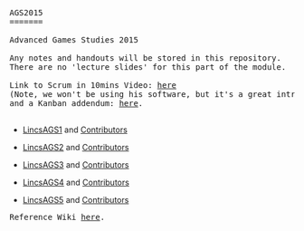 <pre>
AGS2015
=======

Advanced Games Studies 2015

Any notes and handouts will be stored in this repository.
There are no 'lecture slides' for this part of the module.

Link to Scrum in 10mins Video: <a href="http://www.youtube.com/watch?v=XU0llRltyFM">here</a>
(Note, we won't be using his software, but it's a great introduction),
and a Kanban addendum: <a href="http://www.youtube.com/watch?v=R8dYLbJiTUE">here</a>.

</pre>
* <a href="https://github.com/LincsAGS1/">LincsAGS1</a> and
<a href="https://github.com/LincsAGS1/Blueberry/graphs/contributors">Contributors</a><p>

* <a href="https://github.com/LincsAGS2/">LincsAGS2</a> and
<a href="https://github.com/LincsAGS2/Wheel-Fit/graphs/contributors">Contributors</a><p>

* <a href="https://github.com/LincsAGS3/">LincsAGS3</a> and
<a href="https://github.com/LincsAGS3/Armageddon-My-Wheelchair/graphs/contributors">Contributors</a><p>

* <a href="https://github.com/LincsAGS4/">LincsAGS4</a> and
<a href="https://github.com/LincsAGS4/CollectorOfLight/graphs/contributors">Contributors</a><p>

* <a href="https://github.com/LincsAGS5/">LincsAGS5</a> and
<a href="https://github.com/LincsAGS5/Team-5-Murder/graphs/contributors">Contributors</a><p>
<pre>
Reference Wiki <a href="https://github.com/BrionyStudent/Example-Project/wiki">here</a>.
</pre>
